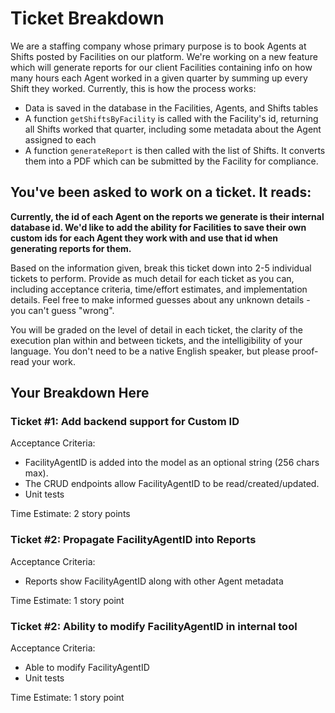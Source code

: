 # Ticket Breakdown

We are a staffing company whose primary purpose is to book Agents at Shifts posted by Facilities on our platform. We're working on a new feature which will generate reports for our client Facilities containing info on how many hours each Agent worked in a given quarter by summing up every Shift they worked. Currently, this is how the process works:

- Data is saved in the database in the Facilities, Agents, and Shifts tables
- A function `getShiftsByFacility` is called with the Facility's id, returning all Shifts worked that quarter, including some metadata about the Agent assigned to each
- A function `generateReport` is then called with the list of Shifts. It converts them into a PDF which can be submitted by the Facility for compliance.

## You've been asked to work on a ticket. It reads:

**Currently, the id of each Agent on the reports we generate is their internal database id. We'd like to add the ability for Facilities to save their own custom ids for each Agent they work with and use that id when generating reports for them.**

Based on the information given, break this ticket down into 2-5 individual tickets to perform. Provide as much detail for each ticket as you can, including acceptance criteria, time/effort estimates, and implementation details. Feel free to make informed guesses about any unknown details - you can't guess "wrong".

You will be graded on the level of detail in each ticket, the clarity of the execution plan within and between tickets, and the intelligibility of your language. You don't need to be a native English speaker, but please proof-read your work.

## Your Breakdown Here

### Ticket #1: Add backend support for Custom ID

Acceptance Criteria:

- FacilityAgentID is added into the model as an optional string (256 chars max).
- The CRUD endpoints allow FacilityAgentID to be read/created/updated.
- Unit tests

Time Estimate: 2 story points

### Ticket #2: Propagate FacilityAgentID into Reports

Acceptance Criteria:

- Reports show FacilityAgentID along with other Agent metadata

Time Estimate: 1 story point

### Ticket #2: Ability to modify FacilityAgentID in internal tool

Acceptance Criteria:

- Able to modify FacilityAgentID
- Unit tests

Time Estimate: 1 story point
